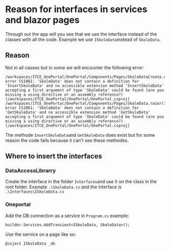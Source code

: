 # Reason for interfaces in services and blazor pages
Through out the app will you see that we use the interface instead of the classes wtih all the code. Example we use `ISkoleData`instead of `SkoleData`.

## Reason
Not in all casses but in some we will encounter the following error:
```
/workspaces/ITCE_OnePortal/OnePortal/Components/Pages/SkoleDataCreate.razor(60,19): error CS1061: 'SkoleData' does not contain a definition for 'InsertSkoleData' and no accessible extension method 'InsertSkoleData' accepting a first argument of type 'SkoleData' could be found (are you missing a using directive or an assembly reference?) [/workspaces/ITCE_OnePortal/OnePortal/OnePortal.csproj]
/workspaces/ITCE_OnePortal/OnePortal/Components/Pages/SkoleData.razor(75,30): error CS1061: 'SkoleData' does not contain a definition for 'GetSkoleData' and no accessible extension method 'GetSkoleData' accepting a first argument of type 'SkoleData' could be found (are you missing a using directive or an assembly reference?) [/workspaces/ITCE_OnePortal/OnePortal/OnePortal.csproj]
```
The methode `InsertSkoleData`and `GetSkoleData` does exist but for some reason the code fails because it can't see these methodes.

## Where to insert the interfaces 
### DataAccessLibrarry
Create the interface in the folder `Interfaces`and use it on the class in the root folder. Example `.\SkoleData.cs` and the interface is `.\Interfaces\ISkoleData.cs`

### Oneportal
Add the DB connection as a service in `Program.cs` example:
```c3
builder.Services.AddTransient<ISkoleData, SkoleData>();
```

Use the service on a page like so:
```c#
@inject ISkoleData _db
```